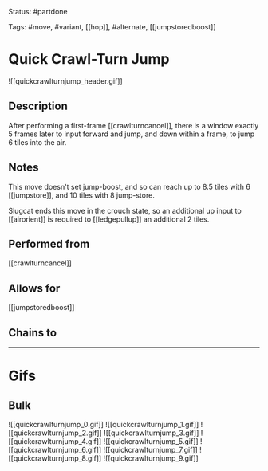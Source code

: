 Status: #partdone 

Tags: #move, #variant, [[hop]], #alternate, [[jumpstoredboost]]

# Quick Crawl-Turn Jump
![[quickcrawlturnjump_header.gif]]
## Description
After performing a first-frame [[crawlturncancel]], there is a window exactly 5 frames later to input forward and jump, and down within a frame, to jump 6 tiles into the air.

## Notes
This move doesn't set jump-boost, and so can reach up to 8.5 tiles with 6 [[jumpstore]], and 10 tiles with 8 jump-store.

Slugcat ends this move in the crouch state, so an additional up input to [[airorient]] is required to [[ledgepullup]] an additional 2 tiles.

## Performed from
[[crawlturncancel]]

## Allows for
[[jumpstoredboost]]

## Chains to


___
# Gifs
## Bulk
![[quickcrawlturnjump_0.gif]]
![[quickcrawlturnjump_1.gif]]
![[quickcrawlturnjump_2.gif]]
![[quickcrawlturnjump_3.gif]]
![[quickcrawlturnjump_4.gif]]
![[quickcrawlturnjump_5.gif]]
![[quickcrawlturnjump_6.gif]]
![[quickcrawlturnjump_7.gif]]
![[quickcrawlturnjump_8.gif]]
![[quickcrawlturnjump_9.gif]]
